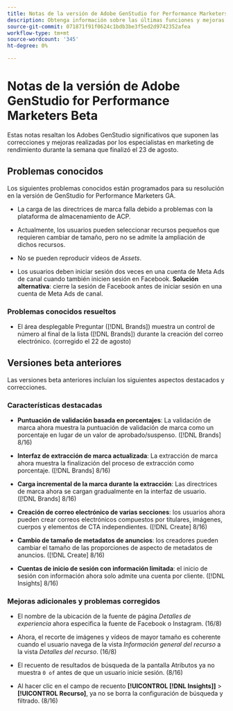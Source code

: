 ```yaml
---
title: Notas de la versión de Adobe GenStudio for Performance Marketers Beta
description: Obtenga información sobre las últimas funciones y mejoras de Adobe GenStudio para especialistas en marketing de rendimiento.
source-git-commit: 071871f91f0624c1bdb3be3f5ed2d9742352afea
workflow-type: tm+mt
source-wordcount: '345'
ht-degree: 0%

---
```



# Notas de la versión de Adobe GenStudio for Performance Marketers Beta

Estas notas resaltan los Adobes GenStudio significativos que suponen las correcciones y mejoras realizadas por los especialistas en marketing de rendimiento durante la semana que finalizó el 23 de agosto.

## Problemas conocidos

Los siguientes problemas conocidos están programados para su resolución en la versión de GenStudio for Performance Marketers GA.

* La carga de las directrices de marca falla debido a problemas con la plataforma de almacenamiento de ACP. <!-- GS-4369 -->

* Actualmente, los usuarios pueden seleccionar recursos pequeños que requieren cambiar de tamaño, pero no se admite la ampliación de dichos recursos. <!-- GS-3131 -->

* No se pueden reproducir vídeos de _Assets_. <!-- GS-3846 -->

* Los usuarios deben iniciar sesión dos veces en una cuenta de Meta Ads de canal cuando también inicien sesión en Facebook. **Solución alternativa**: cierre la sesión de Facebook antes de iniciar sesión en una cuenta de Meta Ads de canal.

### Problemas conocidos resueltos

* El área desplegable Preguntar ([!DNL Brands]) muestra un control de número al final de la lista ([!DNL Brands]) durante la creación del correo electrónico. (corregido el 22 de agosto) <!-- GS-4077 -->

## Versiones beta anteriores

Las versiones beta anteriores incluían los siguientes aspectos destacados y correcciones.

### Características destacadas

* **Puntuación de validación basada en porcentajes**: La validación de marca ahora muestra la puntuación de validación de marca como un porcentaje en lugar de un valor de aprobado/suspenso. ([!DNL Brands] 8/16)

* **Interfaz de extracción de marca actualizada**: La extracción de marca ahora muestra la finalización del proceso de extracción como porcentaje. ([!DNL Brands] 8/16)

* **Carga incremental de la marca durante la extracción**: Las directrices de marca ahora se cargan gradualmente en la interfaz de usuario. ([!DNL Brands] 8/16)

* **Creación de correo electrónico de varias secciones**: los usuarios ahora pueden crear correos electrónicos compuestos por titulares, imágenes, cuerpos y elementos de CTA independientes. ([!DNL Create] 8/16)

* **Cambio de tamaño de metadatos de anuncios**: los creadores pueden cambiar el tamaño de las proporciones de aspecto de metadatos de anuncios. ([!DNL Create] 8/16)

* **Cuentas de inicio de sesión con información limitada**: el inicio de sesión con información ahora solo admite una cuenta por cliente. ([!DNL Insights] 8/16)

### Mejoras adicionales y problemas corregidos

* El nombre de la ubicación de la fuente de página _Detalles de experiencia_ ahora especifica la fuente de Facebook o Instagram. (16/8)

* Ahora, el recorte de imágenes y vídeos de mayor tamaño es coherente cuando el usuario navega de la vista _Información general del recurso_ a la vista _Detalles del recurso_.  (16/8)

* El recuento de resultados de búsqueda de la pantalla Atributos ya no muestra `0 of` antes de que un usuario inicie sesión.  (8/16) <!-- GS- 3665 -->

* Al hacer clic en el campo de recuento **[!UICONTROL [!DNL Insights]]** > **[!UICONTROL Recurso]**, ya no se borra la configuración de búsqueda y filtrado. (8/16) <!-- GS-3476 -->
